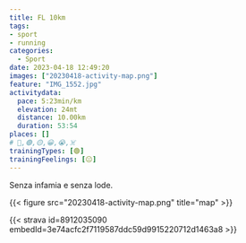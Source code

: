 ```yaml
---
title: FL 10km
tags:
- sport
- running
categories:
  - Sport
date: 2023-04-18 12:49:20
images: ["20230418-activity-map.png"]
feature: "IMG_1552.jpg"
activitydata:
  pace: 5:23min/km
  elevation: 24mt
  distance: 10.00km
  duration: 53:54
places: []
# 🔴,🟢,🟡,😀,😭,☠️
trainingTypes: [🟢]
trainingFeelings: [😐]
---
```


Senza infamia e senza lode.

<!--more-->
{{< figure src="20230418-activity-map.png" title="map" >}}


{{< strava id=8912035090 embedId=3e74acfc2f7119587ddc59d9915220712d1463a8 >}}
